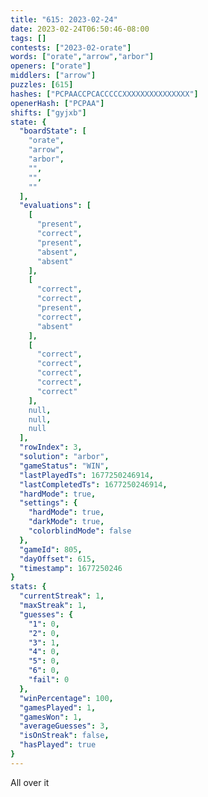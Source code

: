 ```yaml
---
title: "615: 2023-02-24"
date: 2023-02-24T06:50:46-08:00
tags: []
contests: ["2023-02-orate"]
words: ["orate","arrow","arbor"]
openers: ["orate"]
middlers: ["arrow"]
puzzles: [615]
hashes: ["PCPAACCPCACCCCCXXXXXXXXXXXXXXX"]
openerHash: ["PCPAA"]
shifts: ["gyjxb"]
state: {
  "boardState": [
    "orate",
    "arrow",
    "arbor",
    "",
    "",
    ""
  ],
  "evaluations": [
    [
      "present",
      "correct",
      "present",
      "absent",
      "absent"
    ],
    [
      "correct",
      "correct",
      "present",
      "correct",
      "absent"
    ],
    [
      "correct",
      "correct",
      "correct",
      "correct",
      "correct"
    ],
    null,
    null,
    null
  ],
  "rowIndex": 3,
  "solution": "arbor",
  "gameStatus": "WIN",
  "lastPlayedTs": 1677250246914,
  "lastCompletedTs": 1677250246914,
  "hardMode": true,
  "settings": {
    "hardMode": true,
    "darkMode": true,
    "colorblindMode": false
  },
  "gameId": 805,
  "dayOffset": 615,
  "timestamp": 1677250246
}
stats: {
  "currentStreak": 1,
  "maxStreak": 1,
  "guesses": {
    "1": 0,
    "2": 0,
    "3": 1,
    "4": 0,
    "5": 0,
    "6": 0,
    "fail": 0
  },
  "winPercentage": 100,
  "gamesPlayed": 1,
  "gamesWon": 1,
  "averageGuesses": 3,
  "isOnStreak": false,
  "hasPlayed": true
}
---
```

<!-- more -->
All over it
